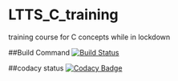 # LTTS_C_training
training course for C concepts while in lockdown

##Build Command
[![Build Status](https://travis-ci.com/OliverNajera-Beckman/LTTS_C_training.svg?branch=master)](https://travis-ci.com/OliverNajera-Beckman/LTTS_C_training)

##codacy status
[![Codacy Badge](https://app.codacy.com/project/badge/Grade/c0c4f97605e44016a2a15ba7998db04f)](https://www.codacy.com/manual/OliverNajera-Beckman/LTTS_C_training?utm_source=github.com&amp;utm_medium=referral&amp;utm_content=OliverNajera-Beckman/LTTS_C_training&amp;utm_campaign=Badge_Grade)
